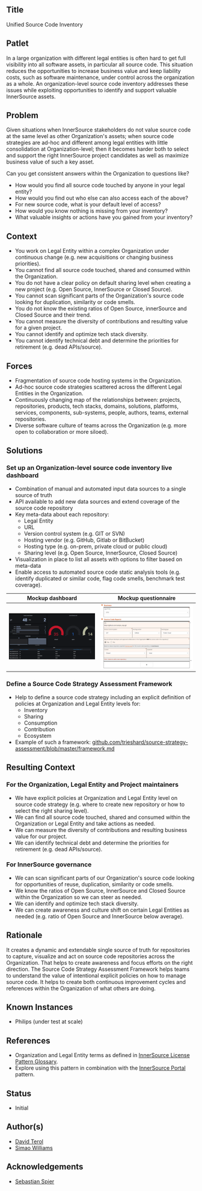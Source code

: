 ## Title

Unified Source Code Inventory

## Patlet

In a large organization with different legal entities is often hard to get full visibility into all software assets, in particular all source code. This situation reduces the opportunities to increase business value and keep liability costs, such as software maintenance, under control across the organization as a whole. An organization-level source code inventory addresses these issues while exploiting opportunities to identify and support valuable InnerSource assets.

## Problem

Given situations when InnerSource stakeholders do not value source code at the same level as other Organization's assets; when source code strategies are ad-hoc and different among legal entities with little consolidation at Organization-level; then it becomes harder both to select and support the right InnerSource project candidates as well as maximize business value of such a key asset.

Can you get consistent answers within the Organization to questions like?

* How would you find all source code touched by anyone in your legal entity?
* How would you find out who else can also access each of the above?
* For new source code, what is your default level of access?
* How would you know nothing is missing from your inventory?
* What valuable insights or actions have you gained from your inventory?

## Context

* You work on Legal Entity within a complex Organization under continuous change (e.g. new acquisitions or changing business priorities).
* You cannot find all source code touched, shared and consumed within the Organization.
* You do not have a clear policy on default sharing level when creating a new project (e.g. Open Source, InnerSource or Closed Source).
* You cannot scan significant parts of the Organization's source code looking for duplication, similarity or code smells.
* You do not know the existing ratios of Open Source, innerSource and Closed Source and their trend.
* You cannot measure the diversity of contributions and resulting value for a given project.
* You cannot identify and optimize tech stack diversity.
* You cannot identify technical debt and determine the priorities for retirement (e.g. dead APIs/source).

## Forces

* Fragmentation of source code hosting systems in the Organization.
* Ad-hoc source code strategies scattered across the different Legal Entities in the Organization.
* Continuously changing map of the relationships between: projects, repositories, products, tech stacks, domains, solutions, platforms, services, components, sub-systems, people, authors, teams, external repositories.
* Diverse software culture of teams across the Organization (e.g. more open to collaboration or more siloed).

## Solutions

### Set up an Organization-level source code inventory live dashboard

* Combination of manual and automated input data sources to a single source of truth
* API available to add new data sources and extend coverage of the source code repository
* Key meta-data about each repository:
  * Legal Entity
  * URL
  * Version control system (e.g. GIT or SVN)
  * Hosting vendor (e.g. GitHub, Gitlab or BitBucket) 
  * Hosting type (e.g. on-prem, private cloud or public cloud)
  * Sharing level (e.g. Open Source, InnerSource, Closed Source)
* Visualization in place to list all assets with options to filter based on meta-data
* Enable access to automated source code static analysis tools (e.g. identify duplicated or similar code, flag code smells, benchmark test coverage).

Mockup dashboard             |  Mockup questionnaire
:-------------------------:|:-------------------------:
![Mockup dashboard](../../assets/img/source-code-inventory-mockup-dashboard.PNG)  |  ![Mockup questionnaire](../../assets/img/source-code-inventory-mockup-questionnaire.PNG)

### Define a Source Code Strategy Assessment Framework

* Help to define a source code strategy including an explicit definition of policies at Organization and Legal Entity levels for:
  * Inventory
  * Sharing
  * Consumption
  * Contribution
  * Ecosystem
* Example of such a framework: [github.com/trieshard/source-strategy-assessment/blob/master/framework.md](https://github.com/trieshard/source-strategy-assessment/blob/master/framework.md)

## Resulting Context

### For the Organization, Legal Entity and Project maintainers

* We have explicit policies at Organization and Legal Entity level on source code strategy (e.g. where to create new repository or how to select the right sharing level).
* We can find all source code touched, shared and consumed within the Organization or Legal Entity and take actions as needed.
* We can measure the diversity of contributions and resulting business value for our project.
* We can identify technical debt and determine the priorities for retirement (e.g. dead APIs/source).

### For InnerSource governance

* We can scan significant parts of our Organization's source code looking for opportunities of reuse, duplication, similarity or code smells.
* We know the ratios of Open Source, InnerSource and Closed Source within the Organization so we can steer as needed.
* We can identify and optimize tech stack diversity.
* We can create awareness and culture shift on certain Legal Entities as needed (e.g. ratio of Open Source and InnerSource below average).

## Rationale

It creates a dynamic and extendable single source of truth for repositories to capture, visualize and act on source code repositories across the Organization. That helps to create awareness and focus efforts on the right direction. The Source Code Strategy Assessment Framework helps teams to understand the value of intentional explicit policies on how to manage source code. It helps to create both continuous improvement cycles and references within the Organization of what others are doing.

## Known Instances

* Philips (under test at scale)

## References

* Organization and Legal Entity terms as defined in [InnerSource License Pattern Glossary](../2-structured/innersource-license.md#glossary).
* Explore using this pattern in combination with the [InnerSource Portal](../2-structured/innersource-portal.md) pattern.

## Status

* Initial

## Author(s)

* [David Terol](https://github.com/dterol23)
* [Simao Williams](mailto://me@simaos.net)

## Acknowledgements

* [Sebastian Spier](https://github.com/spier)
